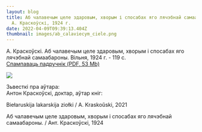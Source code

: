 ```yaml
---
layout: blog
title: Аб чалавечым целе здаровым, хворым і спосабах яго лячэбнай самаабароны.
  А. Краскоўскі, 1924 г.
date: 2022-04-09T09:39:13.404Z
thumbnail: images/ab_calaviecym_ciele.png
---
```

А. Краскоўскі. Аб чалавечым целе здаровым, хворым і спосабах яго лячэбнай самаабароны. Вільня, 1924 г.  - 119 с. \
[Спампаваць падручнік (PDF, 53 Мb)](https://drive.google.com/file/d/1V2P9REX1ZMGlq1T6N9Ce3cB-K_QSwEXi/view?usp=sharing) 

<!--StartFragment-->

![](blob:https://www.vilnia.com/c810d60c-bd9b-4e22-8f6f-53c6701e7956)

Зьвесткі пра аўтара:\
Антон Краскоўскі, доктар, аўтар кніг:

Вiełaruskija lakarskija ziołki / A. Kraskoŭski, 2021

Аб чалавечым целе здаровым, хворым і спосабах яго лячэбнай самаабароны. / Aнт. Краскоўскі, 1924

<!--EndFragment-->